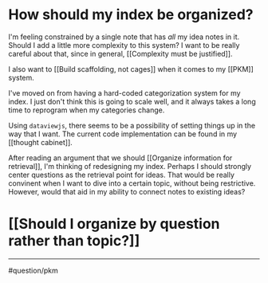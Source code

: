 # How should my index be organized?
I'm feeling constrained by a single note that has *all* my idea notes in it. Should I add a little more complexity to this system? I want to be really careful about that, since in general, [[Complexity must be justified]]. 

I also want to [[Build scaffolding, not cages]] when it comes to my [[PKM]] system. 

I've moved on from having a hard-coded categorization system for my index. I just don't think this is going to scale well, and it always takes a long time to reprogram when my categories change. 

Using `dataviewjs`, there seems to be a possibility of setting things up in the way that I want. The current code implementation can be found in my [[thought cabinet]].

After reading an argument that we should [[Organize information for retrieval]], I'm thinking of redesigning my index. Perhaps I should strongly center questions as the retrieval point for ideas. That would be really convinent when I want to dive into a certain topic, without being restrictive. However, would that aid in my ability to connect notes to existing ideas?
# [[Should I organize by question rather than topic?]]

---
#question/pkm 